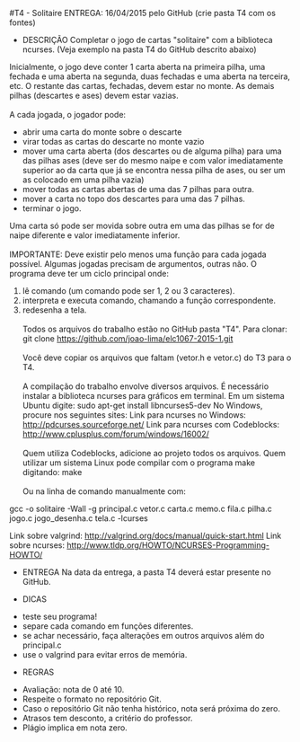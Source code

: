#T4 - Solitaire
ENTREGA: 16/04/2015 pelo GitHub (crie pasta T4 com os fontes)

* DESCRIÇÃO
Completar o jogo de cartas "solitaire" com a biblioteca ncurses.
(Veja exemplo na pasta T4 do GitHub descrito abaixo)

Inicialmente, o jogo deve conter 1 carta aberta na primeira pilha, uma fechada
e uma aberta na segunda, duas fechadas e uma aberta na terceira, etc. O
restante das cartas, fechadas, devem estar no monte. As demais pilhas
(descartes e ases) devem estar vazias.
<br><br>
A cada jogada, o jogador pode:
- abrir uma carta do monte sobre o descarte
- virar todas as cartas do descarte no monte vazio
- mover uma carta aberta (dos descartes ou de alguma pilha) para uma das
  pilhas ases (deve ser do mesmo naipe e com valor imediatamente superior ao
  da carta que já se encontra nessa pilha de ases, ou ser um as colocado em
  uma pilha vazia)
- mover todas as cartas abertas de uma das 7 pilhas para outra.
- mover a carta no topo dos descartes para uma das 7 pilhas.
- terminar o jogo.

Uma carta só pode ser movida sobre outra em uma das pilhas se for de naipe
diferente e valor imediatamente inferior.
<br><br>
IMPORTANTE: Deve existir pelo menos uma função para cada jogada possível.
Algumas jogadas precisam de argumentos, outras não.
O programa deve ter um ciclo principal onde:
1) lê comando (um comando pode ser 1, 2 ou 3 caracteres).
2) interpreta e executa comando, chamando a função correspondente.
3) redesenha a tela.
<br><br>
Todos os arquivos do trabalho estão no GitHub pasta "T4". Para clonar:
git clone https://github.com/joao-lima/elc1067-2015-1.git
<br><br>
Você deve copiar os arquivos que faltam (vetor.h e vetor.c) do T3 para o T4. 
<br><br>
A compilação do trabalho envolve diversos arquivos. É necessário instalar a biblioteca
ncurses para gráficos em terminal. Em um sistema Ubuntu digite:
sudo apt-get install libncurses5-dev
No Windows, procure nos seguintes sites:
Link para ncurses no Windows: http://pdcurses.sourceforge.net/
Link para ncurses com Codeblocks: http://www.cplusplus.com/forum/windows/16002/
<br><br>
Quem utiliza Codeblocks, adicione ao projeto todos os arquivos. Quem utilizar
um sistema Linux pode compilar com o programa make digitando:
make
<br><br>
Ou na linha de comando manualmente com:

gcc -o solitaire -Wall -g principal.c vetor.c carta.c memo.c fila.c pilha.c jogo.c jogo_desenha.c tela.c -lcurses

Link sobre valgrind: http://valgrind.org/docs/manual/quick-start.html
Link sobre ncurses: http://www.tldp.org/HOWTO/NCURSES-Programming-HOWTO/

* ENTREGA
Na data da entrega, a pasta T4 deverá estar presente no GitHub.

* DICAS
- teste seu programa!
- separe cada comando em funções diferentes.
- se achar necessário, faça alterações em outros arquivos além do principal.c
- use o valgrind para evitar erros de memória.

* REGRAS
- Avaliação: nota de 0 até 10.
- Respeite o formato no repositório Git.
- Caso o repositório Git não tenha histórico, nota será próxima do zero.
- Atrasos tem desconto, a critério do professor.
- Plágio implica em nota zero.


